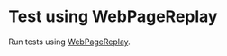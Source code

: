 # Test using WebPageReplay
Run tests using [WebPageReplay](https://www.sitespeed.io/documentation/sitespeed.io/webpagereplay/).
